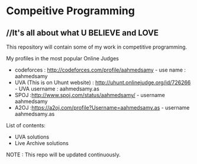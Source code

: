 Compeitive Programming
======================
//It's all about what U BELIEVE and LOVE
------------------------------------------

This repository will contain some of my work in competitive programming.

My profiles in the most popular Online Judges
  - codeforces : http://codeforces.com/profile/aahmedsamy - use name : aahmedsamy
  - UVA (This is on Uhunt website) : http://uhunt.onlinejudge.org/id/726266 - UVA username : aahmedsamy.as
  - SPOJ :http://www.spoj.com/status/aahmedsamy/ - username aahmedsamy
  - A2OJ :https://a2oj.com/profile?Username=aahmedsamy.as - username aahmedsamy.as


List of contents:

 - UVA solutions
 - Live Archive solutions
 
 NOTE : This repo will be updated continuously.
